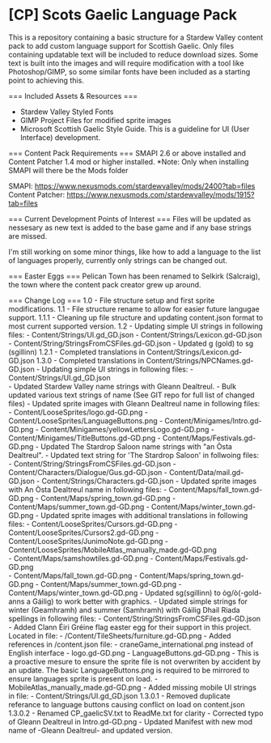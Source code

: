 # [CP] Scots Gaelic Language Pack
This is a repository containing a basic structure for a Stardew Valley content pack to add custom language support for Scottish Gaelic. Only files containing updatable text will be included to reduce download sizes. Some text is built into the images and will require modification with a tool like Photoshop/GIMP, so some similar fonts have been included as a starting point to achieving this.



=== Included Assets & Resources ===
- Stardew Valley Styled Fonts
- GIMP Project Files for modified sprite images
- Microsoft Scottish Gaelic Style Guide. This is a guideline for UI (User Interface) development. 



=== Content Pack Requirements ===
SMAPI 2.6 or above installed and Content Patcher 1.4 mod or higher installed. 
*Note: Only when installing SMAPI will there be the Mods folder

SMAPI: https://www.nexusmods.com/stardewvalley/mods/2400?tab=files
Content Patcher: https://www.nexusmods.com/stardewvalley/mods/1915?tab=files



=== Current Development Points of Interest ===
Files will be updated as nessesary as new text is added to the base game and if any base strings are missed.

I'm still working on some minor things, like how to add a language to the list of languages properly, currently only strings can be changed out.


=== Easter Eggs ===
Pelican Town has been renamed to Selkirk (Salcraig), the town where the content pack creator grew up around.






=== Change Log ===
1.0 	- File structure setup and first sprite modifications.
1.1 	- File structure rename to allow for easier future langugae support.
1.1.1 	- Cleaning up file structure and updating content.json format to most current supported version.
1.2 	- Updating simple UI strings in following files:
			- Content/Strings/UI.gd_GD.json
			- Content/Strings/Lexicon.gd-GD.json
			- Content/String/StringsFromCSFiles.gd-GD.json
		- Updated g (gold) to sg (sgillinn)
1.2.1 	- Completed translations in Content/Strings/Lexicon.gd-GD.json
1.3.0 	- Completed translations in Content/Strings/NPCNames.gd-GD.json
		- Updating simple UI strings in following files:
			- Content/Strings/UI.gd_GD.json		
		- Updated Stardew Valley name strings with Gleann Dealtreul.
			- Bulk updated various text strings of name (See GIT repo for full list of changed files)
			- Updated sprite images with Gleann Dealtreul name in following files:
				- Content/LooseSprites/logo.gd-GD.png
				- Content/LooseSprites/LanguageButtons.png
				- Content/Minigames/Intro.gd-GD.png
				- Content/Minigames/yellowLettersLogo.gd-GD.png
				- Content/Minigames/TitleButtons.gd-GD.png
				- Content/Maps/Festivals.gd-GD.png
		- Updated The Stardrop Saloon name strings with "an Òsta Dealtreul".
			- Updated text string for 'The Stardrop Saloon' in follwoing files:
				- Content/String/StringsFromCSFiles.gd-GD.json
				- Content/Characters/Dialogue/Gus.gd-GD.json
				- Content/Data/mail.gd-GD.json
				- Content/Strings/Characters.gd-GD.json
			- Updated sprite images with An Òsta Dealtreul name in following files:
				- Content/Maps/fall_town.gd-GD.png
				- Content/Maps/spring_town.gd-GD.png
				- Content/Maps/summer_town.gd-GD.png
				- Content/Maps/winter_town.gd-GD.png
		- Updated sprite images with additional translations in following files:
			- Content/LooseSprites/Cursors.gd-GD.png
			- Content/LooseSprites/Cursors2.gd-GD.png
			- Content/LooseSprites/JunimoNote.gd-GD.png
			- Content/LooseSprites/MobileAtlas_manually_made.gd-GD.png			
			- Content/Maps/samshowtiles.gd-GD.png
			- Content/Maps/Festivals.gd-GD.png			
			- Content/Maps/fall_town.gd-GD.png
			- Content/Maps/spring_town.gd-GD.png
			- Content/Maps/summer_town.gd-GD.png
			- Content/Maps/winter_town.gd-GD.png
		- Updated sg(sgillinn) to òg/ò(-gold- anns a Gáilig) to work better with graphics.
		- Updated simple strings for winter (Geamhramh) and summer (Samhramh) with Gáilig Dhail Riada spellings in following files: 
			- Content/String/StringsFromCSFiles.gd-GD.json
		- Added Clann Éiri Gréine flag easter egg for their support in this project. Located in file:
			- /Content/TileSheets/furniture.gd-GD.png
		- Added references in /content.json file:
			- craneGame_international.png instead of English interface
			- logo.gd-GD.png
			- LanguageButtons.gd-GD.png 
				- This is a proactive mesure to ensure the sprite file is not overwriten by accident by an update.
				  The basic LanguageButtons.png  is required to be mirrored to ensure languages sprite is present on load. 
			- MobileAtlas_manually_made.gd-GD.png
		- Added missing mobile UI strings in file:
			- Content/Strings/UI.gd_GD.json	
1.3.0.1	- Removed duplicate referance to language buttons causing conflict on load on content.json
1.3.0.2	- Renamed CP_gaelicSV.txt to ReadMe.txt for clarity
		- Corrected typo of Gleann Dealtreul in Intro.gd-GD.png
		- Updated Manifest with new mod name of -Gleann Dealtreul- and updated version.